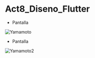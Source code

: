 # Act8_Diseno_Flutter

- Pantalla

![Yamamoto](https://github.com/user-attachments/assets/9f84b084-7e79-4580-9588-d95020573ed2)

- Pantalla

![Yamamoto2](https://github.com/user-attachments/assets/61656886-fc18-4aa5-8a70-06b635a9c261)
